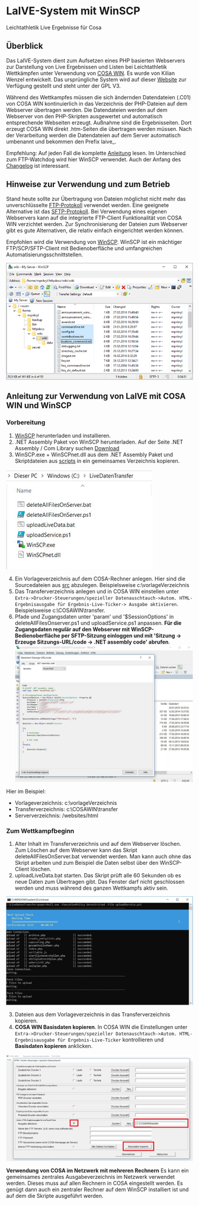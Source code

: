 # LaIVE-System mit WinSCP
Leichtathletik Live Ergebnisse für Cosa

## Überblick
Das LaIVE-System dient zum Aufsetzen eines PHP basierten Webservers zur Darstellung von Live Ergebnissen und Listen bei Leichtathletik Wettkämpfen unter Verwendung von [COSA WIN](http://www.cosa-software.de). Es wurde von Kilian Wenzel entwickelt. Das ursprüngliche System wird auf dieser [Website](http://laive.de/LaIVE-System) zur Verfügung gestellt und steht unter der GPL V3.

Während des Wettkampfes müssen die sich ändernden Datendateien (.C01) von COSA WIN kontinuierlich in das Verzeichnis der PHP-Dateien auf dem Webserver übertragen werden. Die Datendateien werden auf dem Webserver von den PHP-Skripten ausgewertet und automatisch entsprechende Webseiten erzeugt. Außnahme sind die Ergebnisseiten. Dort erzeugt COSA WIN direkt .htm-Seiten die übertragen werden müssen. Nach der Verarbeitung werden die Datendateien auf dem Server automatisch umbenannt und bekommen den Prefix laive_.

Empfehlung: 
Auf jeden Fall die komplette [Anleitung](https://github.com/Koseng/LaIVE-System/blob/master/doc/LaIVE_Kurzinformation_2013-11-22.pdf) lesen. Im Unterschied zum FTP-Watchdog wird hier WinSCP verwendet. Auch der Anfang des [Changelog](https://github.com/Koseng/LaIVE-System/blob/master/doc/changelog.txt) ist interessant.

## Hinweise zur Verwendung und zum Betrieb
Stand heute sollte zur Übertragung von Dateien möglichst nicht mehr das unverschlüsselte [FTP-Protokoll](https://de.wikipedia.org/wiki/File_Transfer_Protocol) verwendet werden. Eine geeignete Alternative ist das [SFTP-Protokoll](https://de.wikipedia.org/wiki/File_Transfer_Protocol). Bei Verwendung eines eigenen Webservers kann auf die integrierte FTP-Client Funktionalität von COSA WIN verzichtet werden. Zur Synchronisierung der Dateien zum Webserver gibt es gute Alternativen, die relativ einfach eingerichtet werden können.

Empfohlen wird die Verwendung von [WinSCP](https://winscp.net/). WinSCP ist ein mächtiger FTP/SCP/SFTP-Client mit Bedienoberfläche und umfangreichen Automatisierungsschnittstellen. 

![Bild WinSCP](https://github.com/Koseng/LaIVE-System/blob/master/pictures/explorer.png)

## Anleitung zur Verwendung von LaIVE mit COSA WIN und WinSCP

### Vorbereitung
1. [WinSCP](https://winscp.net/) herunterladen und installieren.
2. .NET Assembly Paket von WinSCP herunterladen. Auf der Seite .NET Assembly / Com Library suchen [Download](https://winscp.net/eng/downloads.php)
3. WinSCP.exe + WinSCPnet.dll aus dem .NET Assembly Paket und Skriptdateien aus [scripts](https://github.com/Koseng/LaIVE-System/tree/master/scripts) in ein gemeinsames Verzeichnis kopieren.

![Bild Verzeichnis](https://github.com/Koseng/LaIVE-System/blob/master/pictures/scriptDirectory.JPG)

4. Ein Vorlageverzeichnis auf dem COSA-Rechner anlegen. Hier sind die Sourcedateien aus [src](https://github.com/Koseng/LaIVE-System/tree/master/src) abzulegen. Beispielsweise c:\vorlageVerzeichnis
5. Das Transferverzeichnis anlegen und in COSA WIN einstellen unter `Extra->Drucker-Steuerungen/spezieller Datenauschtauch->Autom. HTML-Ergebnisausgabe für Ergebnis-Live-Ticker-> Ausgabe aktivieren`. Beispielsweise c:\COSAWIN\transfer.
6. Pfade und Zugangsdaten unter 'param' und '$SessionOptions' in deleteAllFilesOnserver.ps1 und uploadService.ps1 anpassen. **Für die Zugangsdaten regulär auf den Webserver mit WinSCP-Bedienoberfläche per SFTP-Sitzung einloggen und mit 'Sitzung -> Erzeuge Sitzungs-URL/code -> .NET assembly code' abrufen**.
![Bild Zugangsdaten](https://github.com/Koseng/LaIVE-System/blob/master/pictures/winscpPowershell.JPG)


Hier im Beispiel:
- Vorlageverzeichnis: c:\vorlageVerzeichnis
- Transferverzeichnis: c:\COSAWIN\transfer
- Serververzeichnis:  /websites/html

### Zum Wettkampfbeginn
1. Alter Inhalt im Transferverzeichnis und auf dem Webserver löschen. Zum Löschen auf dem Webserver kann das Skript deleteAllFilesOnServer.bat verwendet werden. Man kann auch ohne das Skript arbeiten und zum Beispiel die Daten selbst über den WinSCP-Client löschen.
2. uploadLiveData.bat starten. Das Skript prüft alle 60 Sekunden ob es neue Daten zum Übertragen gibt. Das Fenster darf nicht geschlossen werden und muss während des ganzen Wettkampfs aktiv sein.

![Bild Upload](https://github.com/Koseng/LaIVE-System/blob/master/pictures/uploadScript.JPG)

3. Dateien aus dem Vorlageverzeichnis in das Transferverzeichnis kopieren.
4. **COSA WIN Basisdaten kopieren**. In COSA WIN die Einstellungen unter `Extra->Drucker-Steuerungen/spezieller Datenauschtauch->Autom. HTML-Ergebnisausgabe für Ergebnis-Live-Ticker` kontrollieren und **Basisdaten kopieren** anklicken.

![Bild COSAWIN](https://github.com/Koseng/LaIVE-System/blob/master/pictures/cosawintransfer.JPG)


**Verwendung von COSA im Netzwerk mit mehreren Rechnern**
Es kann ein gemeinsames zentrales Ausgabeverzeichnis im Netzwerk verwendet werden. Dieses muss auf allen Rechnern in COSA eingestellt werden. Es genügt dann auch ein zentraler Rechner auf dem WinSCP installiert ist und auf dem die Skripte ausgeführt werden.
